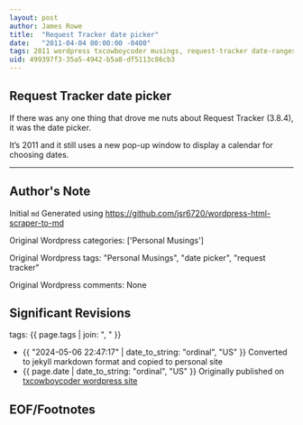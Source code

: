 ```yaml
---
layout: post
author: James Rowe
title:  "Request Tracker date picker"
date:   "2011-04-04 00:00:00 -0400"
tags: 2011 wordpress txcowboycoder musings, request-tracker date-ranges
uid: 499397f3-35a5-4942-b5a8-df5113c86cb3
---
```



## Request Tracker date picker


If there was any one thing that drove me nuts about Request Tracker (3.8.4), it was the date picker.


It’s 2011 and it still uses a new pop-up window to display a calendar for choosing dates.




---

## Author's Note

Initial `md` Generated using <https://github.com/jsr6720/wordpress-html-scraper-to-md>

Original Wordpress categories: ['Personal Musings']

Original Wordpress tags: "Personal Musings", "date picker", "request tracker"

Original Wordpress comments: None

## Significant Revisions

tags: {{ page.tags | join: ", " }} <!-- todo move this somewhere -->

- {{ "2024-05-06 22:47:17" | date_to_string: "ordinal", "US" }} Converted to jekyll markdown format and copied to personal site
- {{ page.date | date_to_string: "ordinal", "US" }} Originally published on [txcowboycoder wordpress site](https://txcowboycoder.wordpress.com/2011/04/04/request-tracker-date-picker/)

## EOF/Footnotes

